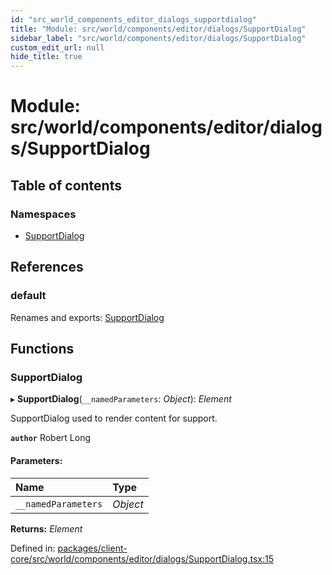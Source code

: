 ```yaml
---
id: "src_world_components_editor_dialogs_supportdialog"
title: "Module: src/world/components/editor/dialogs/SupportDialog"
sidebar_label: "src/world/components/editor/dialogs/SupportDialog"
custom_edit_url: null
hide_title: true
---
```


# Module: src/world/components/editor/dialogs/SupportDialog

## Table of contents

### Namespaces

- [SupportDialog](src_world_components_editor_dialogs_supportdialog.supportdialog.md)

## References

### default

Renames and exports: [SupportDialog](src_world_components_editor_dialogs_supportdialog.md#supportdialog)

## Functions

### SupportDialog

▸ **SupportDialog**(`__namedParameters`: *Object*): *Element*

SupportDialog used to render content for support.

**`author`** Robert Long

#### Parameters:

Name | Type |
:------ | :------ |
`__namedParameters` | *Object* |

**Returns:** *Element*

Defined in: [packages/client-core/src/world/components/editor/dialogs/SupportDialog.tsx:15](https://github.com/xr3ngine/xr3ngine/blob/65dfcf39a/packages/client-core/src/world/components/editor/dialogs/SupportDialog.tsx#L15)
